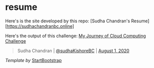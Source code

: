 # resume
Here's is the site developed by this repo: [Sudha Chandran's Resume][https://sudhachandranbc.online]

Here's the output of this challenge: <a href="https://dev.to/sudhachandranbc/my-journey-of-cloud-resume-challenge-k51">My Journey of Cloud Computing Challenge</a>

> Sudha Chandran | [@sudhaKishoreBC](https://twitter.com/SudhaKishoreBC/status/1289542419751424006) | <a href="https://dev.to/sudhachandranbc/my-journey-of-cloud-resume-challenge-k51">August 1, 2020</a>

<em>Template by </em> [StartBootstrap](https://github.com/StartBootstrap/startbootstrap-resume)

